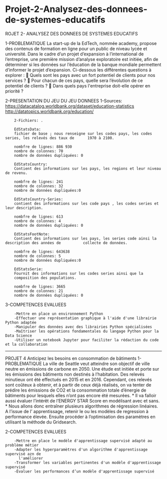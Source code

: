 # Projet-2-Analysez-des-donnees-de-systemes-educatifs
ROJET 2- ANALYSEZ DES DONNEES DE SYSTEMES
EDUCATIFS

1-PROBLEMATIQUE
		La start-up de la EdTech, nommée academy, propose des contenus de formation en
		ligne pour un public de niveau lycée et université.
		Dans le cadre d’un projet d’expansion à l’international de l’entreprise,
		une première mission d’analyse exploratoire est initiée, afin de déterminer si les
		données sur l’éducation de la banque mondiale permettent d’informer le projet
		d’expansion.
		Ci-dessous les différentes questions à explorer :
			 Quels sont les pays avec un fort potentiel de clients pour nos services ?
			 Pour chacun de ces pays, quelle sera l’évolution de ce potentiel de
			     clients ?
			 Dans quels pays l'entreprise doit-elle opérer en priorité ?

2-PRESENTATION DU JEU DU JEU DONNEES
		1-Sources:
			https://datacatalog.worldbank.org/dataset/education-statistics
			http://datatopics.worldbank.org/education/

		2-Fichiers: .

		EdStatsData: 
		fichier de base ; nous renseigne sur les codes pays, les codes series, les relevés des taux de 		1970 à 2100.

		nombfre de lignes: 886 930
		nombre de colonnes: 70
		nombre de données dupliquées: 0

		EdStatsCountry:
		Contient des informations sur les pays, les regions et leur niveau de revenu.

		nombfre de lignes: 241
		nombre de colonnes: 32
		nombre de données dupliquées:0

		EdStatsCountry-Series:
		contient des informations sur les code pays , les codes series et leur description.

		nombfre de lignes: 613
		nombre de colonnes: 4
		nombre de données dupliquées: 0

		EdStatsFootNote:
		Contient des informations sur les pays, les series code ainsi la description des années de 			collecte de données.

		nombfre de lignes: 643638
		nombre de colonnes: 5
		nombre de données dupliquées:0

		EdStatsSerie:
		Fournit des informations sur les codes series ainsi que la
		composition des populations.

		nombfre de lignes: 3665
		nombre de colonnes: 21
		nombre de données dupliquées: 0

 3-COMPETENCES EVALUEES

		-Mettre en place un environnement Python
		-Effectuer une représentation graphique à l'aide d'une librairie Python adaptée
		-Manipuler des données avec des librairies Python spécialisées
		-Maîtriser les opérations fondamentales du langage Python pour la Data Science
		-Utiliser un notebook Jupyter pour faciliter la rédaction du code et la collaboration



_______________________________________________________________________________


PROJET 4 Anticipez les besoins en consommation de bâtiments
1-PROBLEMATIQUE
		La ville de Seattle veut atteindre son objectif de ville neutre en émissions de carbone en 			2050.
		Une étude est initiée et porte sur les émissions des bâtiments non destinés à l’habitation.
		Des relevés minutieux ont été effectués en 2015 et en 2016. Cependant, ces relevés sont 			coûteux à obtenir, et à partir de ceux déjà réalisés, on va tenter de prédire les émissions de 		CO2 et la consommation totale d’énergie de bâtiments pour lesquels elles n’ont pas 			encore été mesurées.
		* Il va falloir aussi évaluer l’intérêt de l’ENERGY STAR Score en modélisant avec et 			   sans.
		* Nous allons donc entraîner plusieurs algorithmes de régression linéaires.
		A l’issue de l’ apprentissage, retenir le ou les modèles de regression à performance élevée.     		Ensuite procéder à l’optimisation des paramètres en utilisant la méthode du Gridsearch.

2-COMPETENCES EVALUEES

		-Mettre en place le modèle d'apprentissage supervisé adapté au problème métier
		-Adapter les hyperparamètres d'un algorithme d'apprentissage supervisé azn de
		  l'améliorer
		-Transformer les variables pertinentes d'un modèle d'apprentissage supervisé
		-Évaluer les performances d’un modèle d'apprentissage supervisé

